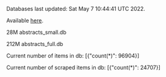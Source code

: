 Databases last updated: Sat May  7 10:44:41 UTC 2022. 

Available [here](https://github.com/cbeauhilton/ash-db/releases).


28M	abstracts_small.db

212M	abstracts_full.db

Current number of items in db:
[{"count(*)": 96904}]

Current number of scraped items in db:
[{"count(*)": 24707}]
